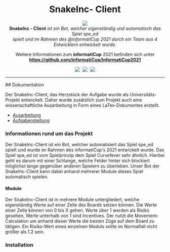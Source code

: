 <h1 align="center">SnakeInc- Client</h1>
<p align="center">
   <img src="https://i.imgur.com/ggSeuzK.png"/>
   <br>
   <b>SnakeInc - Client</b> <i>ist ein Bot, welcher eigenständig und automatisch das Spiel spe_ed<br>
   spielt und im Rahmen des @informatiCup 2021 durch ein Team aus 4 Entwicklern entwickelt wurde.</i>
   <br>
</p>
<p align="center">
  Weitere Informationen zum <b>informatiCup</b> 2021 befinden sich unter
  <a href="https://github.com/informatiCup/InformatiCup2021"><strong>https://github.com/informatiCup/InformatiCup2021</strong></a>
  <br>
</p>
<p align="center">
  <img src="https://img.shields.io/github/languages/top/SnakeInc/client?style=flat-square" />&nbsp;
  <img src="https://img.shields.io/github/contributors/SnakeInc/client?style=flat-square" />&nbsp;
  <img src="https://img.shields.io/github/issues-raw/SnakeInc/client?style=flat-square" />
</p>
<hr>
## Dokumentation

Der SnakeInc-Client, das Herzstück der Aufgabe wurde als Universitäts-Projekt entwickelt. Daher wurde zusätzlich zum Projekt auch eine wissenschaftliche Ausarbeitung in Form eines LaTex-Dokumentes erstellt.

- [Ausarbeitung][elaboration]
- [Aufgabenstellung][task]

### Informationen rund um das Projekt

Der SnakeInc-Client ist ein Bot, welcher automatisiert das Spiel spe_ed spielt und wurde im Rahmen des informatiCup's 2021 entwickelt wurde.
Das Spiel spe_ed ist vom Spielprinzip dem Spiel Curvefever sehr ähnlich. Hierbei geht es darum mit einer Schlange, welche Felder hinter sich blockiert möglichst lange gegenüber anderen Spielern zu überleben. Unser Bot der SnakeInc-Client kann dabei anhand mehrerer Module dieses Spiel automatisch spielen.

#### Module

Der SnakeInc-Client ist in mehrere Module untergliedert, welche eigenständig Werte auf einer Zelle des Boards setzen können. Die Werte einer Zelle können von 0 bis X gehen. Werte über 1 werden als Risiko gesehen, Werte unterhalb von 1 sind Incentives. Der nutzt die Movement-Calculation um anhand dieser Werte die besten Züge auf dem Board zu tätigen. Ein Risiko-Wert eines einzelnen Moduls sollte im Normalfall nicht größer als 1.2 sein.


### Installation


[elaboration]: https://github.com/SnakeInc/latex-ausarbeitung
[task]: https://github.com/InformatiCup/InformatiCup2021/blob/master/spe_ed.pdf